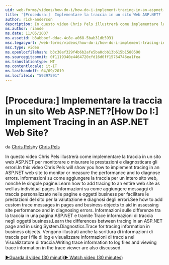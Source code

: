 ```yaml
---
uid: web-forms/videos/how-do-i/how-do-i-implement-tracing-in-an-aspnet-web-site
title: '[Procedura:]  Implementare la traccia in un sito Web ASP.NET? | Microsoft Docs'
author: rick-anderson
description: In questo video Chris Pels illustrerà come implementare la traccia in un sito web ASP.NET per monitorare o misurare le prestazioni e diagnosticare gli errori. Informazioni su come...
ms.author: riande
ms.date: 11/05/2007
ms.assetid: b3abbbef-ddac-4c8e-a068-5bab31db5931
msc.legacyurl: /web-forms/videos/how-do-i/how-do-i-implement-tracing-in-an-aspnet-web-site
msc.type: video
ms.openlocfilehash: b3c38ef329f4b6b2afe5ba0cbb13b615b1580590
ms.sourcegitcommit: 0f1119340e4464720cfd16d0ff15764746ea1fea
ms.translationtype: MT
ms.contentlocale: it-IT
ms.lasthandoff: 04/09/2019
ms.locfileid: "59397591"
---
```

# <a name="how-do-i--implement-tracing-in-an-aspnet-web-site"></a><span data-ttu-id="f79e3-105">[Procedura:]  Implementare la traccia in un sito Web ASP.NET?</span><span class="sxs-lookup"><span data-stu-id="f79e3-105">[How Do I:]  Implement Tracing in an ASP.NET Web Site?</span></span>

<span data-ttu-id="f79e3-106">da [Chris Pels](https://twitter.com/chrispels)</span><span class="sxs-lookup"><span data-stu-id="f79e3-106">by [Chris Pels](https://twitter.com/chrispels)</span></span>

<span data-ttu-id="f79e3-107">In questo video Chris Pels illustrerà come implementare la traccia in un sito web ASP.NET per monitorare o misurare le prestazioni e diagnosticare gli errori.</span><span class="sxs-lookup"><span data-stu-id="f79e3-107">In this video Chris Pels will show you how to implement tracing in an ASP.NET web site to monitor or measure the performance and to diagnose errors.</span></span> <span data-ttu-id="f79e3-108">Informazioni su come aggiungere la traccia per un intero sito web, nonché le singole pagine.</span><span class="sxs-lookup"><span data-stu-id="f79e3-108">Learn how to add tracing to an entire web site as well as individual pages.</span></span> <span data-ttu-id="f79e3-109">Informazioni su come aggiungere messaggi di traccia personalizzato nelle pagine e oggetti business per facilitare le prestazioni del sito per la valutazione e diagnosi degli errori.</span><span class="sxs-lookup"><span data-stu-id="f79e3-109">See how to add custom trace messages in pages and business objects to aid in assessing site performance and in diagnosing errors.</span></span> <span data-ttu-id="f79e3-110">Informazioni sulle differenze tra la traccia in una pagina ASP.NET e tramite Trace informazioni di traccia negli oggetti business.</span><span class="sxs-lookup"><span data-stu-id="f79e3-110">Learn the differences between tracing in an ASP.NET page and in using System.Diagnostics.Trace for tracing information in business objects.</span></span> <span data-ttu-id="f79e3-111">Vengono illustrati anche la scrittura di informazioni di traccia per i file di log e visualizzare informazioni di traccia nel Visualizzatore di traccia.</span><span class="sxs-lookup"><span data-stu-id="f79e3-111">Writing trace information to log files and viewing trace information in the trace viewer are also discussed.</span></span>

[<span data-ttu-id="f79e3-112">&#9654;Guarda il video (30 minuti)</span><span class="sxs-lookup"><span data-stu-id="f79e3-112">&#9654; Watch video (30 minutes)</span></span>](https://channel9.msdn.com/Blogs/ASP-NET-Site-Videos/how-do-i-implement-tracing-in-an-aspnet-web-site)
